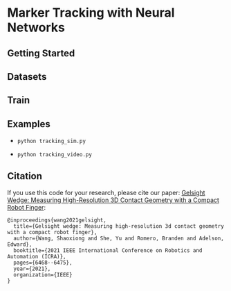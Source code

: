 # Marker Tracking with Neural Networks

## Getting Started


## Datasets


## Train


## Examples

* `python tracking_sim.py`

* `python tracking_video.py`


## Citation
If you use this code for your research, please cite our paper: [Gelsight Wedge: Measuring High-Resolution 3D Contact Geometry with a Compact Robot Finger](https://arxiv.org/pdf/2106.08851.pdf):

```
@inproceedings{wang2021gelsight,
  title={Gelsight wedge: Measuring high-resolution 3d contact geometry with a compact robot finger},
  author={Wang, Shaoxiong and She, Yu and Romero, Branden and Adelson, Edward},
  booktitle={2021 IEEE International Conference on Robotics and Automation (ICRA)},
  pages={6468--6475},
  year={2021},
  organization={IEEE}
}
```